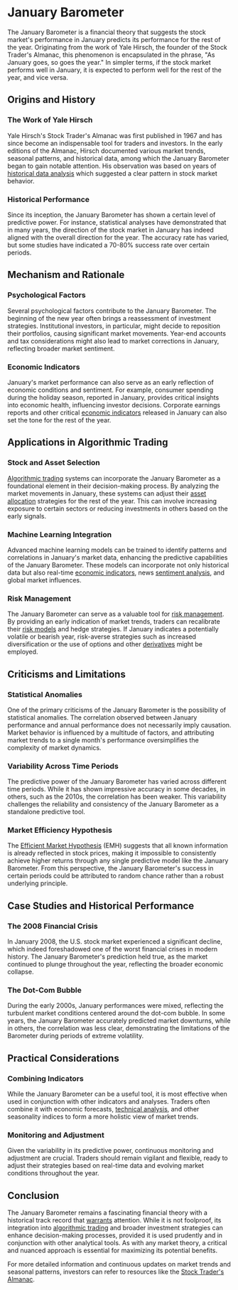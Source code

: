 # January Barometer

The January Barometer is a financial theory that suggests the stock market's performance in January predicts its performance for the rest of the year. Originating from the work of Yale Hirsch, the founder of the Stock Trader's Almanac, this phenomenon is encapsulated in the phrase, "As January goes, so goes the year." In simpler terms, if the stock market performs well in January, it is expected to perform well for the rest of the year, and vice versa.

## Origins and History

### The Work of Yale Hirsch

Yale Hirsch's Stock Trader's Almanac was first published in 1967 and has since become an indispensable tool for traders and investors. In the early editions of the Almanac, Hirsch documented various market trends, seasonal patterns, and historical data, among which the January Barometer began to gain notable attention. His observation was based on years of [historical data analysis](../h/historical_data_analysis.md) which suggested a clear pattern in stock market behavior.

### Historical Performance

Since its inception, the January Barometer has shown a certain level of predictive power. For instance, statistical analyses have demonstrated that in many years, the direction of the stock market in January has indeed aligned with the overall direction for the year. The accuracy rate has varied, but some studies have indicated a 70-80% success rate over certain periods.

## Mechanism and Rationale

### Psychological Factors

Several psychological factors contribute to the January Barometer. The beginning of the new year often brings a reassessment of investment strategies. Institutional investors, in particular, might decide to reposition their portfolios, causing significant market movements. Year-end accounts and tax considerations might also lead to market corrections in January, reflecting broader market sentiment.

### Economic Indicators

January's market performance can also serve as an early reflection of economic conditions and sentiment. For example, consumer spending during the holiday season, reported in January, provides critical insights into economic health, influencing investor decisions. Corporate earnings reports and other critical [economic indicators](../e/economic_indicators.md) released in January can also set the tone for the rest of the year.

## Applications in Algorithmic Trading

### Stock and Asset Selection

[Algorithmic trading](../a/algorithmic_trading.md) systems can incorporate the January Barometer as a foundational element in their decision-making process. By analyzing the market movements in January, these systems can adjust their [asset allocation](../a/asset_allocation.md) strategies for the rest of the year. This can involve increasing exposure to certain sectors or reducing investments in others based on the early signals.

### Machine Learning Integration

Advanced machine learning models can be trained to identify patterns and correlations in January's market data, enhancing the predictive capabilities of the January Barometer. These models can incorporate not only historical data but also real-time [economic indicators](../e/economic_indicators.md), news [sentiment analysis](../s/sentiment_analysis.md), and global market influences.

### Risk Management

The January Barometer can serve as a valuable tool for [risk management](../r/risk_management.md). By providing an early indication of market trends, traders can recalibrate their [risk models](../r/risk_models_in_trading.md) and hedge strategies. If January indicates a potentially volatile or bearish year, risk-averse strategies such as increased diversification or the use of options and other [derivatives](../d/derivatives.md) might be employed.

## Criticisms and Limitations

### Statistical Anomalies

One of the primary criticisms of the January Barometer is the possibility of statistical anomalies. The correlation observed between January performance and annual performance does not necessarily imply causation. Market behavior is influenced by a multitude of factors, and attributing market trends to a single month's performance oversimplifies the complexity of market dynamics.

### Variability Across Time Periods

The predictive power of the January Barometer has varied across different time periods. While it has shown impressive accuracy in some decades, in others, such as the 2010s, the correlation has been weaker. This variability challenges the reliability and consistency of the January Barometer as a standalone predictive tool.

### Market Efficiency Hypothesis

The [Efficient Market Hypothesis](../e/efficient_market_hypothesis.md) (EMH) suggests that all known information is already reflected in stock prices, making it impossible to consistently achieve higher returns through any single predictive model like the January Barometer. From this perspective, the January Barometer's success in certain periods could be attributed to random chance rather than a robust underlying principle.

## Case Studies and Historical Performance

### The 2008 Financial Crisis

In January 2008, the U.S. stock market experienced a significant decline, which indeed foreshadowed one of the worst financial crises in modern history. The January Barometer's prediction held true, as the market continued to plunge throughout the year, reflecting the broader economic collapse.

### The Dot-Com Bubble

During the early 2000s, January performances were mixed, reflecting the turbulent market conditions centered around the dot-com bubble. In some years, the January Barometer accurately predicted market downturns, while in others, the correlation was less clear, demonstrating the limitations of the Barometer during periods of extreme volatility.

## Practical Considerations

### Combining Indicators

While the January Barometer can be a useful tool, it is most effective when used in conjunction with other indicators and analyses. Traders often combine it with economic forecasts, [technical analysis](../t/technical_analysis.md), and other seasonality indices to form a more holistic view of market trends.

### Monitoring and Adjustment

Given the variability in its predictive power, continuous monitoring and adjustment are crucial. Traders should remain vigilant and flexible, ready to adjust their strategies based on real-time data and evolving market conditions throughout the year.

## Conclusion

The January Barometer remains a fascinating financial theory with a historical track record that [warrants](../w/warrants_in_trading.md) attention. While it is not foolproof, its integration into [algorithmic trading](../a/algorithmic_trading.md) and broader investment strategies can enhance decision-making processes, provided it is used prudently and in conjunction with other analytical tools. As with any market theory, a critical and nuanced approach is essential for maximizing its potential benefits.

For more detailed information and continuous updates on market trends and seasonal patterns, investors can refer to resources like the [Stock Trader's Almanac](https://www.stocktradersalmanac.com/).
